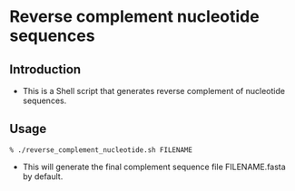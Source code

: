 # Reverse complement nucleotide sequences
## Introduction
* This is a Shell script that generates reverse complement of nucleotide sequences.

## Usage
```
% ./reverse_complement_nucleotide.sh FILENAME
```
* This will generate the final complement sequence file FILENAME.fasta by default.
